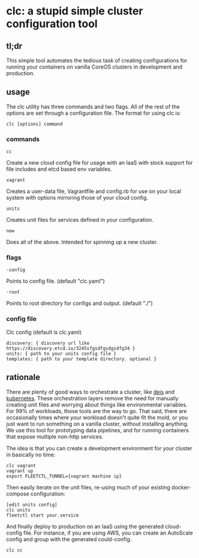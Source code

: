 # clc: a stupid simple cluster configuration tool

## tl;dr

This simple tool automates the tedious task of creating configurations for running your containers on vanilla CoreOS clusters in development and production.

## usage

The clc utility has three commands and two flags. All of the rest of the options are set through a configuration file. The format for using clc is:

    clc [options] command

### commands

`cc`

  Create a new cloud config file for usage with an IaaS with stock support for file includes 
and etcd based env variables.

`vagrant`

  Creates a user-data file, Vagrantfile and config.rb for use on your local system 
with options mirroring those of your cloud config.

`units`

  Creates unit files for services defined in your configuration.
  
`new`

  Does all of the above. Intended for spinning up a new cluster.
  
### flags

`-config`

  Points to config file. (default "clc.yaml")
  
`-root`

  Points to root directory for configs and output. (default "./")
  
### config file

Clc config (default is clc.yaml)

```
discovery: { discovery url like https://discovery.etcd.io/3245sfgsdfgsdgsdfg34 }
units: { path to your units config file }
templates: { path to your template directory. optional }
```

## rationale

There are plenty of good ways to orchestrate a cluster, like [deis](https://github.com/deis/deis) and [kubernetes](https://github.com/kubernetes/kubernetes). These orchestration layers remove the need for manually creating unit files and worrying about things like environmental variables. For 99% of workloads, those tools are the way to go. That said, there are occasionally times where your workload doesn't quite fit the mold, or you just want to run something on a vanilla cluster, without installing anything. We use this tool for prototyping data pipelines, and for running containers that expose multiple non-http services.

The idea is that you can create a development environment for your cluster in basically no time:

```
clc vagrant
vagrant up
export FLEETCTL_TUNNEL={vagrant machine ip}
```

Then easily iterate on the unit files, re-using much of your existing docker-compose configuration:

```
[edit units config]
clc units
fleetctl start your.service
```

And finally deploy to production on an IaaS using the generated cloud-config file. For instance, if you are using AWS, you can create an AutoScale config and group with the generated could-config.

```
clc cc
```

